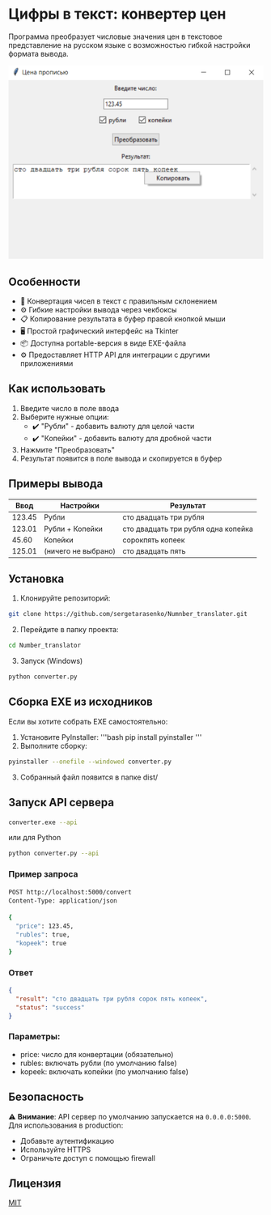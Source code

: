 # Цифры в текст: конвертер цен

Программа преобразует числовые значения цен в текстовое представление на русском языке с возможностью гибкой настройки формата вывода.

![Скриншот интерфейса](converter.png)

## Особенности
- 📝 Конвертация чисел в текст с правильным склонением
- ⚙️ Гибкие настройки вывода через чекбоксы
- 📋 Копирование результата в буфер правой кнопкой мыши
- 🖥️ Простой графический интерфейс на Tkinter
- 📦 Доступна portable-версия в виде EXE-файла
- ⚙️ Предоставляет HTTP API для интеграции с другими приложениями

## Как использовать
1. Введите число в поле ввода
2. Выберите нужные опции:
   - ✔️ "Рубли" - добавить валюту для целой части
   - ✔️ "Копейки" - добавить валюту для дробной части
3. Нажмите "Преобразовать"
4. Результат появится в поле вывода и скопируется в буфер

## Примеры вывода
| Ввод   | Настройки           | Результат                           |
| ------ | ------------------- | ----------------------------------- |
| 123.45 | Рубли               | сто двадцать три рубля              |
| 123.01 | Рубли + Копейки     | сто двадцать три рубля одна копейка |
| 45.60  | Копейки             | сорокпять копеек                    |
| 125.01 | (ничего не выбрано) | сто двадцать пять                   |

## Установка
1. Клонируйте репозиторий:
```bash
git clone https://github.com/sergetarasenko/Numnber_translater.git
```
2. Перейдите в папку проекта:
```bash
cd Number_translator
```
3. Запуск (Windows)
```bash
python converter.py
```

## Сборка EXE из исходников
Если вы хотите собрать EXE самостоятельно:

1. Установите PyInstaller:
'''bash
pip install pyinstaller
'''
2. Выполните сборку:
```bash
pyinstaller --onefile --windowed converter.py
```
3. Собранный файл появится в папке dist/

## Запуск API сервера
```bash
converter.exe --api
```
или для Python
```bash
python converter.py --api
```

### Пример запроса
```bash
POST http://localhost:5000/convert
Content-Type: application/json

{
  "price": 123.45,
  "rubles": true,
  "kopeek": true
}
```

### Ответ
```json
{
  "result": "сто двадцать три рубля сорок пять копеек",
  "status": "success"
}
```
### Параметры:

- price: число для конвертации (обязательно)
- rubles: включать рубли (по умолчанию false)
- kopeek: включать копейки (по умолчанию false)

## Безопасность
⚠️ **Внимание**: API сервер по умолчанию запускается на `0.0.0.0:5000`. Для использования в production:
- Добавьте аутентификацию
- Используйте HTTPS
- Ограничьте доступ с помощью firewall

## Лицензия
[MIT](https://license/)